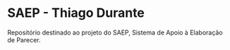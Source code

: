 # SAEP - Thiago Durante

Repositório destinado ao projeto do SAEP, Sistema de Apoio à Elaboração de Parecer.